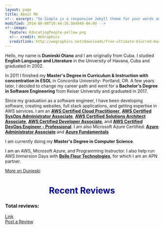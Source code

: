 ```yaml
---
layout: page
title: About Me
<!-- excerpt: "So Simple is a responsive Jekyll theme for your words and images."
modified: 2014-08-08T19:44:38.564948-04:00 -->
<!--image:
  feature: EducatingPeople-yellow.png
  <!-- credit: WeGraphics
  creditlink: http://wegraphics.net/downloads/free-ultimate-blurred-background-pack/ -->
---
```



Hello, my name is **Dunieski Otano** and I am originally from Cuba. I studied **English Language and Literature** in the University of Havana, Cuba and graduated in 2002. 

In 2011 I finished my **Master's Degree in Curriculum & Instruction with concentration in ESOL** in Concordia University- Portland, OR. A few years later, I decided to change my career path and went for a **Bachelor's Degree in Software Engineering** from Keiser University and graduated in 2017. 

Since my graduation as a software engineer, I have been developing software, creating websites, full stack applications, and getting expertise in AWS services. I am an [**AWS Certified Cloud Practitioner**](https://www.certmetrics.com/amazon/public/badge.aspx?i=9&t=c&d=2019-08-06&ci=AWS00993439), [**AWS Certified SysOps Administrator Associate**](https://www.certmetrics.com/amazon/public/badge.aspx?i=3&t=c&d=2019-09-10&ci=AWS00993439), [**AWS Certified Solutions Architect Associate**](https://www.certmetrics.com/amazon/public/badge.aspx?i=1&t=c&d=2019-10-17&ci=AWS00993439), [**AWS Certified Developer Associate**](https://www.certmetrics.com/amazon/public/badge.aspx?i=2&t=c&d=2019-12-10&ci=AWS00993439), and [**AWS Certified DevOps Engineer - Professional**](https://www.certmetrics.com/amazon/public/badge.aspx?i=5&t=c&d=2020-03-06&ci=AWS00993439). I am also Microsoft Azure Certified: [**Azure Administrator Associate**](https://www.youracclaim.com/badges/bd69f088-514b-499e-a654-3e7bc1542a62/linked_in_profile) and [**Azure Fundamentals**](https://www.youracclaim.com/badges/ded97157-7229-4ec0-8ee0-5c8cac1a8448/linked_in_profile)

I am currently doing my **Master's Degree in Computer Science**. 

I am an AWS, Microsoft Azure, and Programming Instructor. I also help run AWS Immersion Days with [**Belle Fleur Technologies**](https://www.bellefleurtech.com/), for which I am an APN partner. 



<a markdown="0" href="https://www.linkedin.com/in/dunieski-otano/" class="btn btn-primary">More on Dunieski</a>



[^1]: Example: *domain.com/category-name/post-title*

<h1 style="text-align: center; color: #000080">Recent Reviews</h1>
<h3>Total reviews:</h3> <a href="http://dunieskiotano.com/reviews#wpac-review">Link</a> 
<div id="wpac-review-recent"></div>
<script type="text/javascript">
wpac_init = window.wpac_init || [];
wpac_init.push({widget: 'ReviewRecent', id: 26724});
(function() {
    if ('WIDGETPACK_LOADED' in window) return;
    WIDGETPACK_LOADED = true;
    var mc = document.createElement('script');
    mc.type = 'text/javascript';
    mc.async = true;
    mc.src = 'https://embed.widgetpack.com/widget.js';
    var s = document.getElementsByTagName('script')[0]; s.parentNode.insertBefore(mc, s.nextSibling);
})();
</script>
<a href="https://dunieskiotano.com/reviews/" class="wpac-cr">Post a Review</a>


<script src="//code.tidio.co/9iu4htavzllgovnqr86rzowc79v3bfyh.js" async></script>
